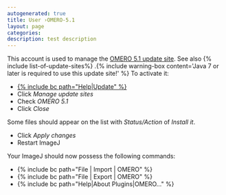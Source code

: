 ```yaml
---
autogenerated: true
title: User ›OMERO-5.1
layout: page
categories: 
description: test description
---
```


This account is used to manage the [OMERO 5.1 update site](http://sites.imagej.net/OMERO-5.1/). See also {% include list-of-update-sites%}
.{% include warning-box content='Java 7 or later is required to use this update site!' %} To activate it:

-   [{% include bc path="Help|Update" %}](/update-sites)
-   Click *Manage update sites*
-   Check *OMERO 5.1*
-   Click *Close*

Some files should appear on the list with *Status/Action* of *Install it*.

-   Click *Apply changes*
-   Restart ImageJ

Your ImageJ should now possess the following commands:

-   {% include bc path="File | Import | OMERO" %}
-   {% include bc path="File | Export | OMERO" %}
-   {% include bc path="Help|About Plugins|OMERO..." %}
